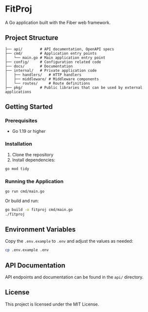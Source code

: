# FitProj

A Go application built with the Fiber web framework.

## Project Structure

```
├── api/        # API documentation, OpenAPI specs
├── cmd/        # Application entry points
│   └── main.go # Main application entry point
├── config/     # Configuration related code
├── docs/       # Documentation
├── internal/   # Private application code
│   ├── handlers/   # HTTP handlers
│   ├── middleware/ # Middleware components
│   └── routes/     # Route definitions
├── pkg/        # Public libraries that can be used by external applications
```

## Getting Started

### Prerequisites

- Go 1.19 or higher

### Installation

1. Clone the repository
2. Install dependencies:

```bash
go mod tidy
```

### Running the Application

```bash
go run cmd/main.go
```

Or build and run:

```bash
go build -o fitproj cmd/main.go
./fitproj
```

## Environment Variables

Copy the `.env.example` to `.env` and adjust the values as needed:

```bash
cp .env.example .env
```

## API Documentation

API endpoints and documentation can be found in the `api/` directory.

## License

This project is licensed under the MIT License.
